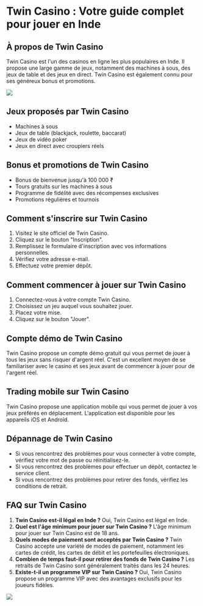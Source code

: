 # Twin Casino : Votre guide complet pour jouer en Inde

## À propos de Twin Casino

Twin Casino est l\'un des casinos en ligne les plus populaires en Inde.
Il propose une large gamme de jeux, notamment des machines à sous, des
jeux de table et des jeux en direct. Twin Casino est également connu
pour ses généreux bonus et promotions.

[![](https://i.imgur.com/JJwkDm3.png)](https://traff.sbs/frcas)

## Jeux proposés par Twin Casino

-   Machines à sous
-   Jeux de table (blackjack, roulette, baccarat)
-   Jeux de vidéo poker
-   Jeux en direct avec croupiers réels

## Bonus et promotions de Twin Casino

-   Bonus de bienvenue jusqu\'à 100 000 ₹
-   Tours gratuits sur les machines à sous
-   Programme de fidélité avec des récompenses exclusives
-   Promotions régulières et tournois

## Comment s\'inscrire sur Twin Casino

1.  Visitez le site officiel de Twin Casino.
2.  Cliquez sur le bouton "Inscription".
3.  Remplissez le formulaire d\'inscription avec vos informations
    personnelles.
4.  Vérifiez votre adresse e-mail.
5.  Effectuez votre premier dépôt.

## Comment commencer à jouer sur Twin Casino

1.  Connectez-vous à votre compte Twin Casino.
2.  Choisissez un jeu auquel vous souhaitez jouer.
3.  Placez votre mise.
4.  Cliquez sur le bouton "Jouer".

## Compte démo de Twin Casino

Twin Casino propose un compte démo gratuit qui vous permet de jouer à
tous les jeux sans risquer d\'argent réel. C\'est un excellent moyen de
se familiariser avec le casino et ses jeux avant de commencer à jouer
pour de l\'argent réel.

## Trading mobile sur Twin Casino

Twin Casino propose une application mobile qui vous permet de jouer à
vos jeux préférés en déplacement. L\'application est disponible pour les
appareils iOS et Android.

## Dépannage de Twin Casino

-   Si vous rencontrez des problèmes pour vous connecter à votre compte,
    vérifiez votre mot de passe ou réinitialisez-le.
-   Si vous rencontrez des problèmes pour effectuer un dépôt, contactez
    le service client.
-   Si vous rencontrez des problèmes pour retirer des fonds, vérifiez
    les conditions de retrait.

## FAQ sur Twin Casino

1.  **Twin Casino est-il légal en Inde ?** Oui, Twin Casino est légal en
    Inde.
2.  **Quel est l\'âge minimum pour jouer sur Twin Casino ?** L\'âge
    minimum pour jouer sur Twin Casino est de 18 ans.
3.  **Quels modes de paiement sont acceptés par Twin Casino ?** Twin
    Casino accepte une variété de modes de paiement, notamment les
    cartes de crédit, les cartes de débit et les portefeuilles
    électroniques.
4.  **Combien de temps faut-il pour retirer des fonds de Twin Casino ?**
    Les retraits de Twin Casino sont généralement traités dans les 24
    heures.
5.  **Existe-t-il un programme VIP sur Twin Casino ?** Oui, Twin Casino
    propose un programme VIP avec des avantages exclusifs pour les
    joueurs fidèles.

[![](\%22https://i.imgur.com/JJwkDm3.png\%22)](\%22https://traff.sbs/frcas\%22)

